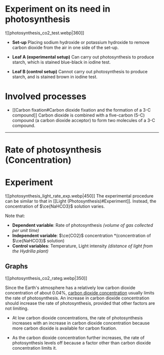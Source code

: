 # Experiment on its need in photosynthesis
![[photosynthesis_co2_test.webp|360]]

- **Set-up**
  Placing sodium hydroxide or potassium hydroxide to remove carbon dioxide from the air in one side of the set-up.

- **Leaf A (experimental setup)**
  Can carry out photosynthesis to produce starch, which is stained blue-black in iodine test.

- **Leaf B (control setup)**
  Cannot carry out photosynthesis to produce starch, and is stained brown in iodine test.

# Involved processes
- [[Carbon fixation#Carbon dioxide fixation and the formation of a 3-C compound]]
  Carbon dioxide is combined with a five-carbon (5-C) compound (a carbon dioxide acceptor) to form two molecules of a 3-C compound.


<hr>

# Rate of photosynthesis (Concentration)

# Experiment
![[photosynthesis_light_rate_exp.webp|450]]
The experimental procedure can be similar to that in [[Light (Photosynthesis)#Experiment]].
Instead, the concentration of $\ce{NaHCO3}$ solution varies.

Note that:
- **Dependent variable**: Rate of photosynthesis *(volume of gas collected per unit time)*
- **Independent variable**: $\ce{CO2}$ concentration *(concentration of $\ce{NaHCO3}$ solution)
- **Control variables**: Temperature, Light intensity *(distance of light from the Hydrilla plant)*

## Graphs
![[photosynthesis_co2_rateg.webp|350]]

Since the Earth's atmosphere has a relatively low carbon dioxide concentration of about 0.04%, <ins>carbon dioxide concentration</ins> usually limits the rate of photosynthesis. An increase in carbon dioxide concentration should increase the rate of photosynthesis, provided that other factors are not limiting.

- At low carbon dioxide concentrations, the rate of photosynthesis increases with an increase in carbon dioxide concentration because more carbon dioxide is available for carbon fixation.

- As the carbon dioxide concentration further increases, the rate of photosynthesis levels off because a factor other than carbon dioxide concentration limits it.

